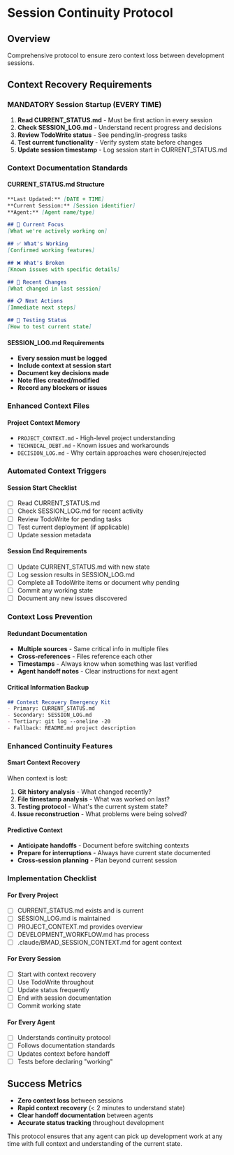 # Session Continuity Protocol

## Overview
Comprehensive protocol to ensure zero context loss between development sessions.

## Context Recovery Requirements

### MANDATORY Session Startup (EVERY TIME)
1. **Read CURRENT_STATUS.md** - Must be first action in every session
2. **Check SESSION_LOG.md** - Understand recent progress and decisions
3. **Review TodoWrite status** - See pending/in-progress tasks
4. **Test current functionality** - Verify system state before changes
5. **Update session timestamp** - Log session start in CURRENT_STATUS.md

### Context Documentation Standards

#### CURRENT_STATUS.md Structure
```markdown
**Last Updated:** [DATE + TIME]
**Current Session:** [Session identifier]
**Agent:** [Agent name/type]

## 🎯 Current Focus
[What we're actively working on]

## ✅ What's Working
[Confirmed working features]

## ❌ What's Broken
[Known issues with specific details]

## 🔧 Recent Changes
[What changed in last session]

## 📋 Next Actions
[Immediate next steps]

## 🧪 Testing Status
[How to test current state]
```

#### SESSION_LOG.md Requirements
- **Every session must be logged**
- **Include context at session start**
- **Document key decisions made**
- **Note files created/modified**
- **Record any blockers or issues**

### Enhanced Context Files

#### Project Context Memory
- `PROJECT_CONTEXT.md` - High-level project understanding
- `TECHNICAL_DEBT.md` - Known issues and workarounds
- `DECISION_LOG.md` - Why certain approaches were chosen/rejected

### Automated Context Triggers

#### Session Start Checklist
- [ ] Read CURRENT_STATUS.md
- [ ] Check SESSION_LOG.md for recent activity
- [ ] Review TodoWrite for pending tasks
- [ ] Test current deployment (if applicable)
- [ ] Update session metadata

#### Session End Requirements
- [ ] Update CURRENT_STATUS.md with new state
- [ ] Log session results in SESSION_LOG.md
- [ ] Complete all TodoWrite items or document why pending
- [ ] Commit any working state
- [ ] Document any new issues discovered

### Context Loss Prevention

#### Redundant Documentation
- **Multiple sources** - Same critical info in multiple files
- **Cross-references** - Files reference each other
- **Timestamps** - Always know when something was last verified
- **Agent handoff notes** - Clear instructions for next agent

#### Critical Information Backup
```markdown
## Context Recovery Emergency Kit
- Primary: CURRENT_STATUS.md
- Secondary: SESSION_LOG.md
- Tertiary: git log --oneline -20
- Fallback: README.md project description
```

### Enhanced Continuity Features

#### Smart Context Recovery
When context is lost:
1. **Git history analysis** - What changed recently?
2. **File timestamp analysis** - What was worked on last?
3. **Testing protocol** - What's the current system state?
4. **Issue reconstruction** - What problems were being solved?

#### Predictive Context
- **Anticipate handoffs** - Document before switching contexts
- **Prepare for interruptions** - Always have current state documented
- **Cross-session planning** - Plan beyond current session

### Implementation Checklist

#### For Every Project
- [ ] CURRENT_STATUS.md exists and is current
- [ ] SESSION_LOG.md is maintained
- [ ] PROJECT_CONTEXT.md provides overview
- [ ] DEVELOPMENT_WORKFLOW.md has process
- [ ] .claude/BMAD_SESSION_CONTEXT.md for agent context

#### For Every Session
- [ ] Start with context recovery
- [ ] Use TodoWrite throughout
- [ ] Update status frequently
- [ ] End with session documentation
- [ ] Commit working state

#### For Every Agent
- [ ] Understands continuity protocol
- [ ] Follows documentation standards
- [ ] Updates context before handoff
- [ ] Tests before declaring "working"

## Success Metrics
- **Zero context loss** between sessions
- **Rapid context recovery** (< 2 minutes to understand state)
- **Clear handoff documentation** between agents
- **Accurate status tracking** throughout development

This protocol ensures that any agent can pick up development work at any time with full context and understanding of the current state.